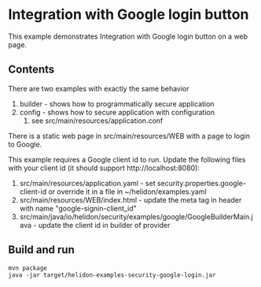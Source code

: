 # Integration with Google login button

This example demonstrates Integration with Google login button on a web page.

## Contents

There are two examples with exactly the same behavior
1. builder - shows how to programmatically secure application
2. config - shows how to secure application with configuration
    1. see src/main/resources/application.conf
    
There is a static web page in src/main/resources/WEB with a page to login to Google.

This example requires a Google client id to run. 
Update the following files with your client id (it should support http://localhost:8080):
1. src/main/resources/application.yaml - set security.properties.google-client-id or override it in a file in ~/helidon/examples.yaml
2. src/main/resources/WEB/index.html - update the meta tag in header with name "google-signin-client_id"
3. src/main/java/io/helidon/security/examples/google/GoogleBuilderMain.java - update the client id in builder of provider

## Build and run

```shell
mvn package
java -jar target/helidon-examples-security-google-login.jar
```
